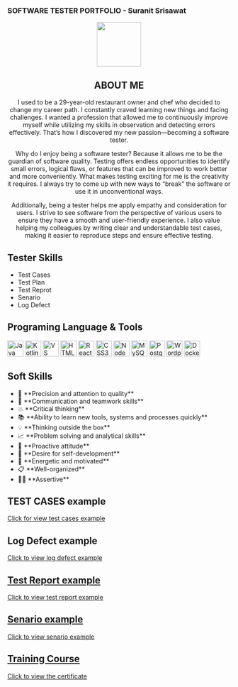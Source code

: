 ### SOFTWARE TESTER PORTFOLIO - Suranit Srisawat
<div id="header" align="center">
  <img src="https://media.giphy.com/media/M9gbBd9nbDrOTu1Mqx/giphy.gif" width="100"/>
</div>

<div align="center">
  <h2>ABOUT ME</h2>
  <p>
I used to be a 29-year-old restaurant owner and chef who decided to change my career path. I constantly craved learning new things and facing challenges. I wanted a profession that allowed me to continuously improve myself while utilizing my skills in observation and detecting errors effectively. That’s how I discovered my new passion—becoming a software tester.

Why do I enjoy being a software tester? Because it allows me to be the guardian of software quality. Testing offers endless opportunities to identify small errors, logical flaws, or features that can be improved to work better and more conveniently. What makes testing exciting for me is the creativity it requires. I always try to come up with new ways to “break” the software or use it in unconventional ways.

Additionally, being a tester helps me apply empathy and consideration for users. I strive to see software from the perspective of various users to ensure they have a smooth and user-friendly experience. I also value helping my colleagues by writing clear and understandable test cases, making it easier to reproduce steps and ensure effective testing.
  </p>
</div>

<div>
  <h2>Tester Skills</h2>
  <ul>
    <li>Test Cases</li>
    <li>Test Plan</li>
    <li>Test Reprot</li>
    <li>Senario</li>
    <li>Log Defect</li>
  </ul>
</div>

<div align="left">
  <h2>Programing Language & Tools</h2>
  <p align="left">
    <a href="https://www.oracle.com/java/" target="_blank" rel="noreferrer"><img src="https://raw.githubusercontent.com/danielcranney/readme-generator/main/public/icons/skills/java-colored.svg" width="36" height="36" alt="Java" /></a>
    <a href="https://kotlinlang.org/" target="_blank" rel="noreferrer"><img src="https://raw.githubusercontent.com/danielcranney/readme-generator/main/public/icons/skills/kotlin-colored.svg" width="36" height="36" alt="Kotlin" /></a>
    <a href="https://code.visualstudio.com/" target="_blank" rel="noreferrer"><img src="https://raw.githubusercontent.com/danielcranney/readme-generator/main/public/icons/skills/visualstudiocode.svg" width="36" height="36" alt="VS Code" /></a>
    <a href="https://developer.mozilla.org/en-US/docs/Glossary/HTML5" target="_blank" rel="noreferrer"><img src="https://raw.githubusercontent.com/danielcranney/readme-generator/main/public/icons/skills/html5-colored.svg" width="36" height="36" alt="HTML5" /></a>
    <a href="https://reactjs.org/" target="_blank" rel="noreferrer"><img src="https://raw.githubusercontent.com/danielcranney/readme-generator/main/public/icons/skills/react-colored.svg" width="36" height="36" alt="React" /></a>
    <a href="https://www.w3.org/TR/CSS/#css" target="_blank" rel="noreferrer"><img src="https://raw.githubusercontent.com/danielcranney/readme-generator/main/public/icons/skills/css3-colored.svg" width="36" height="36" alt="CSS3" /></a>
    <a href="https://nodejs.org/en/" target="_blank" rel="noreferrer"><img src="https://raw.githubusercontent.com/danielcranney/readme-generator/main/public/icons/skills/nodejs-colored.svg" width="36" height="36" alt="NodeJS" /></a>
    <a href="https://www.mysql.com/" target="_blank" rel="noreferrer"><img src="https://raw.githubusercontent.com/danielcranney/readme-generator/main/public/icons/skills/mysql-colored.svg" width="36" height="36" alt="MySQL" /></a>
    <a href="https://www.postgresql.org/" target="_blank" rel="noreferrer"><img src="https://raw.githubusercontent.com/danielcranney/readme-generator/main/public/icons/skills/postgresql-colored.svg" width="36" height="36" alt="PostgreSQL" /></a>
    <a href="https://wordpress.com" target="_blank" rel="noreferrer"><img src="https://raw.githubusercontent.com/danielcranney/readme-generator/main/public/icons/skills/wordpress-colored.svg" width="36" height="36" alt="Wordpress" /></a>
    <a href="https://www.docker.com/" target="_blank" rel="noreferrer"><img src="https://raw.githubusercontent.com/danielcranney/readme-generator/main/public/icons/skills/docker-colored.svg" width="36" height="36" alt="Docker" /></a>
  </p>
</div>

<div align="left">
  <h2>Soft Skills</h2>
  <ul>
    <li>🔎 **Precision and attention to quality**</li>
    <li>🙌 **Communication and teamwork skills**</li>
    <li>💥 **Critical thinking**</li>
    <li>📚 **Ability to learn new tools, systems and processes quickly**</li>
    <li>💡 **Thinking outside the box**</li>
    <li>📈 **Problem solving and analytical skills**</li>
    <li>🚀 **Proactive attitude**</li>
    <li>🔁 **Desire for self-development**</li>
    <li>🔋 **Energetic and motivated**</li>
    <li>📋 **Well-organized**</li>
    <li>🙅‍♀️ **Assertive**</li>
  </ul>
</div>

<div>
  <h2>TEST CASES example</h2>
  <a href="https://docs.google.com/spreadsheets/d/1ScPLs1CRIbYvGPo9wn9MZAEQGKakrIqD/edit?gid=913877519#gid=913877519" target="_blank">
  Click for view test cases example
</a>
</div>

<div>
  <h2>Log Defect example</h2>
  <a href="https://docs.google.com/spreadsheets/d/1gaCxNsdm_PHFugCU9lB1MH4bTT_nK9uP/edit?gid=1619800925#gid=1619800925" target="_blank">
  Click to view log defect example
</div>

<div>
  <h2>Test Report example</h2>
  <a href="https://docs.google.com/spreadsheets/d/1gaCxNsdm_PHFugCU9lB1MH4bTT_nK9uP/edit?gid=1619800925#gid=1619800925" target="_blank">
  Click to view test report example
</div>

<div>
  <h2>Senario example</h2>
  <a href="https://docs.google.com/spreadsheets/d/1gQGRssjSkumEapMIdtCc0eCw7FWzjDLi/edit?gid=81543395#gid=81543395" target="_blank">
  Click to view senario example
</div>

<div>
  <h2>Training Course</h2>
  <a href="https://drive.google.com/file/d/1Y1csjQaTYvjW62MfVYd-kqdwO0JncpDE/view" target="_blank">
  Click to view the certificate
</div>
